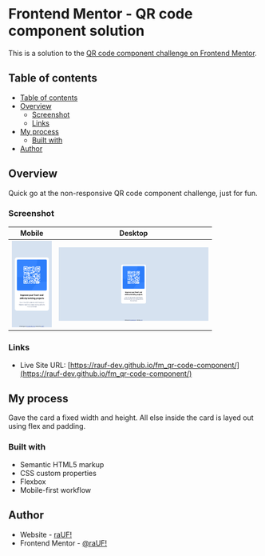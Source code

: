 # Frontend Mentor - QR code component solution

This is a solution to the [QR code component challenge on Frontend Mentor](https://www.frontendmentor.io/challenges/qr-code-component-iux_sIO_H). 

## Table of contents

  - [Table of contents](#table-of-contents)
  - [Overview](#overview)
    - [Screenshot](#screenshot)
    - [Links](#links)
  - [My process](#my-process)
    - [Built with](#built-with)
  - [Author](#author)


## Overview
Quick go at the non-responsive QR code component challenge, just for fun.

### Screenshot

| Mobile                                                                                | Desktop                                                                                 |
| ------------------------------------------------------------------------------------- | --------------------------------------------------------------------------------------- |
| <img src="./screenshot_mobile.png" width="80" height="" alt="Screenshot of solution"> | <img src="./screenshot_desktop.png" width="300" height="" alt="Screenshot of solution"> |


### Links

- Live Site URL: [https://rauf-dev.github.io/fm_qr-code-component/](https://rauf-dev.github.io/fm_qr-code-component/)

## My process
Gave the card a fixed width and height. All else inside the card is layed out using flex and padding.

### Built with

- Semantic HTML5 markup
- CSS custom properties
- Flexbox
- Mobile-first workflow


## Author

- Website - [raUF!](https://www.heyrauf.com)
- Frontend Mentor - [@raUF!](https://www.frontendmentor.io/profile/yourusername)


